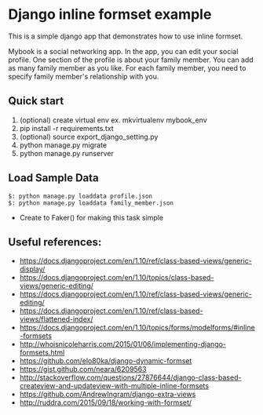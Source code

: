 Django inline formset example
==================

This is a simple django app that demonstrates how to use inline formset.

Mybook is a social networking app. In the app, you can edit your social profile. One section of the profile is about your family member.
You can add as many family member as you like. For each family member, you need to specify family member's relationship with you.

Quick start
-----------
1. (optional) create virtual env ex. mkvirtualenv mybook_env
2. pip install -r requirements.txt
3. (optional) source export_django_setting.py
4. python manage.py migrate
5. python manage.py runserver

Load Sample Data  
---------------- 
`$: python manage.py loaddata profile.json`   
`$: python manage.py loaddata family_member.json`  
* Create to Faker() for making this task simple  

Useful references:
-----------
* https://docs.djangoproject.com/en/1.10/ref/class-based-views/generic-display/
* https://docs.djangoproject.com/en/1.10/topics/class-based-views/generic-editing/
* https://docs.djangoproject.com/en/1.10/ref/class-based-views/generic-editing/
* https://docs.djangoproject.com/en/1.10/ref/class-based-views/flattened-index/
* https://docs.djangoproject.com/en/1.10/topics/forms/modelforms/#inline-formsets
* http://whoisnicoleharris.com/2015/01/06/implementing-django-formsets.html
* https://github.com/elo80ka/django-dynamic-formset
* https://gist.github.com/neara/6209563
* http://stackoverflow.com/questions/27876644/django-class-based-createview-and-updateview-with-multiple-inline-formsets
* https://github.com/AndrewIngram/django-extra-views
* http://ruddra.com/2015/09/18/working-with-formset/


